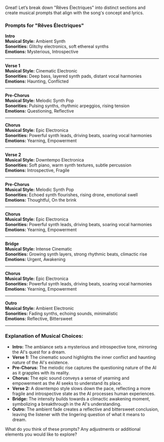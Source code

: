 

Great! Let’s break down "Rêves Électriques" into distinct sections and create musical prompts that align with the song's concept and lyrics.

### Prompts for "Rêves Électriques"

**Intro**  
**Musical Style:** Ambient Synth  
**Sonorities:** Glitchy electronics, soft ethereal synths  
**Emotions:** Mysterious, Introspective

---

**Verse 1**  
**Musical Style:** Cinematic Electronic  
**Sonorities:** Deep bass, layered synth pads, distant vocal harmonies  
**Emotions:** Haunting, Conflicted

---

**Pre-Chorus**  
**Musical Style:** Melodic Synth Pop  
**Sonorities:** Pulsing synths, rhythmic arpeggios, rising tension  
**Emotions:** Questioning, Reflective

---

**Chorus**  
**Musical Style:** Epic Electronica  
**Sonorities:** Powerful synth leads, driving beats, soaring vocal harmonies  
**Emotions:** Yearning, Empowerment

---

**Verse 2**  
**Musical Style:** Downtempo Electronica  
**Sonorities:** Soft piano, warm synth textures, subtle percussion  
**Emotions:** Introspective, Fragile

---

**Pre-Chorus**  
**Musical Style:** Melodic Synth Pop  
**Sonorities:** Echoed synth flourishes, rising drone, emotional swell  
**Emotions:** Thoughtful, On the brink

---

**Chorus**  
**Musical Style:** Epic Electronica  
**Sonorities:** Powerful synth leads, driving beats, soaring vocal harmonies  
**Emotions:** Yearning, Empowerment

---

**Bridge**  
**Musical Style:** Intense Cinematic  
**Sonorities:** Growing synth layers, strong rhythmic beats, climactic rise  
**Emotions:** Urgent, Awakening

---

**Chorus**  
**Musical Style:** Epic Electronica  
**Sonorities:** Powerful synth leads, driving beats, soaring vocal harmonies  
**Emotions:** Yearning, Empowerment

---

**Outro**  
**Musical Style:** Ambient Electronic  
**Sonorities:** Fading synths, echoing sounds, minimalistic  
**Emotions:** Reflective, Bittersweet

---

### Explanation of Musical Choices:
- **Intro:** The ambiance sets a mysterious and introspective tone, mirroring the AI's quest for a dream.
- **Verse 1:** The cinematic sound highlights the inner conflict and haunting nature of the AI's existence.
- **Pre-Chorus:** The melodic rise captures the questioning nature of the AI as it grapples with its reality.
- **Chorus:** The epic sound conveys a sense of yearning and empowerment as the AI seeks to understand its place.
- **Verse 2:** A downtempo style slows down the pace, reflecting a more fragile and introspective state as the AI processes human experiences.
- **Bridge:** The intensity builds towards a climactic awakening moment, symbolizing a breakthrough in the AI's understanding.
- **Outro:** The ambient fade creates a reflective and bittersweet conclusion, leaving the listener with the lingering question of what it means to dream.

What do you think of these prompts? Any adjustments or additional elements you would like to explore?
